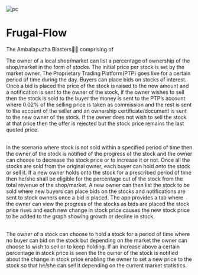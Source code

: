 ![pc](https://github.com/AnnaTheSloth284/Frugal-Flow/assets/112563080/c0fbae7b-96ce-4712-ab74-38e13bf78459)
# Frugal-Flow
The Ambalapuzha Blasters🏴‍☠️ comprising of 

The owner of a local shop/market can list a percentage of ownership of the shop/market in the form of stocks. The initial price per stock is set by the market owner. The Proprietary Trading Platform(PTP) goes live for a certain period of time during the day. Buyers can place bids on stocks of interest. Once a bid is placed the price of the stock is raised to the new amount and a notification is sent to the owner of the stock, if the owner wishes to sell then the stock is sold to the buyer the money is sent to the PTP’s account where 0.02% of the selling price is taken as commission and the rest is sent to the account of the seller and an ownership certificate/document is sent to the new owner of the stock. If the owner does not wish to sell the stock at that price then the offer is rejected but the stock price remains the last quoted price. 

</br> In the scenario where stock is not sold within a specified period of time then the owner of the stock is notified of the progress of the stock and the owner can choose to decrease the stock price or to increase it or not. Once all the stocks are sold from the original owner, each buyer can hold onto the stock or sell it. If a new owner holds onto the stock for a prescribed period of time then he/she shall be eligible for the percentage cut of the stock from the total revenue of the shop/market. A new owner can then list the stock to be sold where new buyers can place bids on the stocks and notifications are sent to stock owners once a bid is placed. The app provides a tab where the owner can view the progress of the stocks as bids are placed the stock price rises and each new change in stock price causes the new stock price to be added to the graph showing growth or decline in stock.

</br> The owner of a stock can choose to hold a stock for a period of time where no buyer can bid on the stock but depending on the market the owner can choose to wish to sell or to keep holding. If an increase above a certain percentage in stock price is seen the the owner of the stock is notified about the change in stock price enabling the owner to set a new price to the stock so that he/she can sell it depending on the current market statistics.

